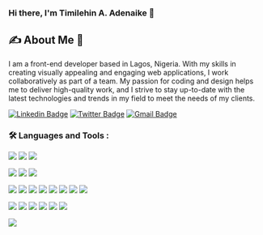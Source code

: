 ### Hi there, I'm Timilehin A. Adenaike 👋

## :writing_hand: About Me :1st_place_medal:
I am a front-end developer based in Lagos, Nigeria. With my skills in creating visually appealing and engaging web applications, I work collaboratively as part of a team. My passion for coding and design helps me to deliver high-quality work, and I strive to stay up-to-date with the latest technologies and trends in my field to meet the needs of my clients.

[![Linkedin Badge](https://img.shields.io/badge/-timilehin-blue?style=flat-square&logo=Linkedin&logoColor=white&link=https://www.linkedin.com/in/timilehin-adenaike/)](https://www.linkedin.com/in/timilehin-adenaike/)
[![Twitter Badge](https://img.shields.io/badge/-@Timmynaike-1ca0f1?style=flat-square&labelColor=1ca0f1&logo=twitter&logoColor=white&link=https://twitter.com/Timmynaike)](https://twitter.com/Timmynaike)
[![Gmail Badge](https://img.shields.io/badge/-timmynaike@gmail.com-c14438?style=flat-square&logo=Gmail&logoColor=white&link=mailto:timmynaike@gmail.com)](mailto:timmynaike@gmail.com)


### :hammer_and_wrench: Languages and Tools :

<div id="header" align="left">
  
[![](https://img.shields.io/badge/Code-JavaScript-informational?style=flat&logo=JavaScript&logoColor=white&color=F7DF1E)](https://www.javascript.com/)
[![](https://img.shields.io/badge/Code-TypeScript-informational?style=flat&logo=TypeScript&logoColor=white&color=F7DF1E)](https://www.typescriptlang.com/)
[![](https://img.shields.io/badge/Code-Php-informational?style=flat&logo=Php&logoColor=white&color=b0b3d6)](https://www.php.net/)
  
[![](https://img.shields.io/badge/Server-Apache-informational?style=flat&logo=apache&logoColor=white&color=A22160)](https://www.apache.org/)
[![](https://img.shields.io/badge/DB-MySql-informational?style=flat&logo=mysql&logoColor=white&color=F29111)](https://www.mysql.com/)
[![](https://img.shields.io/badge/DB-PostgreSql-informational?style=flat&logo=postgresql&logoColor=white&color=0064a5)](https://www.postgresql.org/)
  
  

[![](https://img.shields.io/badge/Front-HTML5-informational?style=flat&logo=Html&logoColor=white&color=FFA500)](https://www.w3.org/)
[![](https://img.shields.io/badge/Front-CSS3-informational?style=flat&logo=Css&logoColor=white&color=264DE4)](https://www.w3.org/Style/CSS/)
[![](https://img.shields.io/badge/Front-React-informational?style=flat&logo=React&logoColor=white&color=61DAFB)](https://reactjs.org/)
[![](https://img.shields.io/badge/Front-Vue-informational?style=flat&logo=Vue&logoColor=white&color=41B883)](https://vuejs.org/)
[![](https://img.shields.io/badge/Front-Redux-informational?style=flat&logo=Redux&logoColor=white&color=764ABC)](https://redux.js.org/)
[![](https://img.shields.io/badge/Front-ReactQuery-informational?style=flat&logo=ReactQuery&logoColor=white&color=F43F5E)](https://tanstack.com/query/latest/)
[![](https://img.shields.io/badge/Front-tailwindcss-informational?style=flat&logo=tailwindcss&logoColor=white&color=38BDf8)](https://tailwindcss.com/)
[![](https://img.shields.io/badge/Front-StyledComponents-informational?style=flat&logo=StyledComponents&logoColor=white&color=D37981)](https://styled-components.com/)

[![](https://img.shields.io/badge/Tools-git-informational?style=flat&logo=git&logoColor=white&color=C14438)](https://www.git.com/)
[![](https://img.shields.io/badge/Tools-Jest-informational?style=flat&logo=jest&logoColor=white&color=916F79)](https://jestjs.io/)
[![](https://img.shields.io/badge/Tools-Vitest-informational?style=flat&logo=vitest&logoColor=white&color=6E961A)](https://vitest.dev/)
[![](https://img.shields.io/badge/Tools-Postman-informational?style=flat&logo=postman&logoColor=white&color=FF6C37)](https://www.postman.com/)
[![](https://img.shields.io/badge/Tools-MicrosoftAzure-informational?style=flat&logo=MicrosoftAzure&logoColor=white&color=007FFF)](https://azure.microsoft.com/)
[![](https://img.shields.io/badge/Tools-Figma-informational?style=flat&logo=Figma&logoColor=white&color=007FFF)](https://figma.com/)
</div>


[![](https://img.shields.io/badge/OS-Linux-informational?style=flat&logo=Linux&logoColor=white&color=FCC624)](https://www.linux.org/pages/download/)

<!--
---
### 📈 My stats
---
<img align="center" src='https://github-readme-stats.vercel.app/api/top-langs/?username=Tnaike&hide=html&layout=compact'>

<img height="180em" src="https://github-readme-stats.vercel.app/api?username=Tnaike&show_icons=true&hide_border=true&&count_private=true&include_all_commits=true" />

<p align="left"> <a href="https://github.com/ryo-ma/github-profile-trophy"><img src="https://github-profile-trophy.vercel.app/?username=Tnaike" alt="Tnaike" /></a> </p>

<!--
**Tnaike/Tnaike** is a ✨ _special_ ✨ repository because its `README.md` (this file) appears on your GitHub profile.

Here are some ideas to get you started:

- 🔭 I’m currently working on ...
- 🌱 I’m currently learning ...
- 👯 I’m looking to collaborate on ...
- 🤔 I’m looking for help with ...
- 💬 Ask me about ...
- 📫 How to reach me: ...
- 😄 Pronouns: ...
- ⚡ Fun fact: ...
-->
